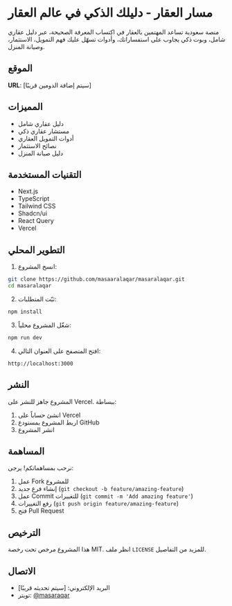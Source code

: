 # مسار العقار - دليلك الذكي في عالم العقار

منصة سعودية تساعد المهتمين بالعقار في اكتساب المعرفة الصحيحة، عبر دليل عقاري شامل، وبوت ذكي يجاوب على استفساراتك، وأدوات تسهّل عليك فهم التمويل، الاستثمار، وصيانة المنزل.

## الموقع

**URL**: [سيتم إضافة الدومين قريبًا]

## المميزات

- دليل عقاري شامل
- مستشار عقاري ذكي
- أدوات التمويل العقاري
- نصائح الاستثمار
- دليل صيانة المنزل

## التقنيات المستخدمة

- Next.js
- TypeScript
- Tailwind CSS
- Shadcn/ui
- React Query
- Vercel

## التطوير المحلي

1. انسخ المشروع:
```bash
git clone https://github.com/masaaralaqar/masaralaqar.git
cd masaralaqar
```

2. ثبّت المتطلبات:
```bash
npm install
```

3. شغّل المشروع محلياً:
```bash
npm run dev
```

4. افتح المتصفح على العنوان التالي:
```
http://localhost:3000
```

## النشر

المشروع جاهز للنشر على Vercel. ببساطة:

1. انشئ حساباً على Vercel
2. اربط المشروع بمستودع GitHub
3. انشر المشروع

## المساهمة

نرحب بمساهماتكم! يرجى:

1. عمل Fork للمشروع
2. إنشاء فرع جديد (`git checkout -b feature/amazing-feature`)
3. عمل Commit للتغييرات (`git commit -m 'Add amazing feature'`)
4. رفع التغييرات (`git push origin feature/amazing-feature`)
5. فتح Pull Request

## الترخيص

هذا المشروع مرخص تحت رخصة MIT. انظر ملف `LICENSE` للمزيد من التفاصيل.

## الاتصال

- البريد الإلكتروني: [سيتم تحديثه قريبًا]
- تويتر: [@masaraqar](https://twitter.com/masaraqar)
